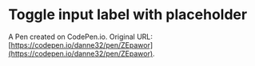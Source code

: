 # Toggle input label with placeholder

A Pen created on CodePen.io. Original URL: [https://codepen.io/danne32/pen/ZEpawor](https://codepen.io/danne32/pen/ZEpawor).

